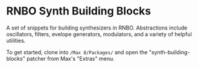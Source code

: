 # RNBO Synth Building Blocks

A set of snippets for building synthesizers in RNBO. Abstractions include oscillators, filters, evelope generators, modulators, and a variety of helpful utilities.

To get started, clone into `/Max 8/Packages/` and open the "synth-building-blocks" patcher from Max's "Extras" menu.
